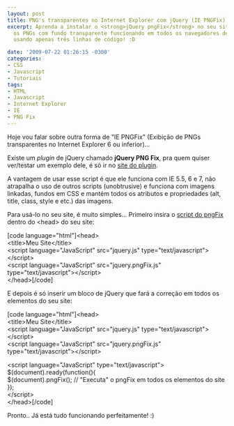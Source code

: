 ```yaml
---
layout: post
title: PNG's transparentes no Internet Explorer com jQuery (IE PNGFix)
excerpt: Aprenda a instalar o <strong>jQuery pngFix</strong> no seu site e deixe todos
  os PNGs com fundo transparente funcionando em todos os navegadores desde o IE 5.5
  usando apenas três linhas de código! :D

date: '2009-07-22 01:26:15 -0300'
categories:
- CSS
- Javascript
- Tutoriais
tags:
- HTML
- Javascript
- Internet Explorer
- IE
- PNG Fix
---
```

<p>Hoje vou falar sobre outra forma de "IE PNGFix" (Exibição de PNGs transparentes no Internet Explorer 6 ou inferior)...</p>
<p>Existe um <em>plugin</em> de jQuery chamado <strong>jQuery PNG Fix</strong>, pra quem quiser ver/testar um exemplo dele, é só ir no <a href="http://jquery.andreaseberhard.de/pngFix/" target="_blank">site do plugin</a>.</p>
<p>A vantagem de usar esse script é que ele funciona com IE 5.5, 6 e 7, não atrapalha o uso de outros scripts (unobtrusive) e funciona com imagens linkadas, fundos em CSS e mantém todos os atributos e propriedades (alt, title, class, style e etc.) das imagens.</p>
<p>Para usá-lo no seu site, é muito simples... Primeiro insira o <a href="http://jquery.andreaseberhard.de/pngFix/jquery.pngFix.js" target="_blank">script do pngFix</a> dentro do &lt;head&gt; do seu site:</p>
<p>[code language="html"]&lt;head&gt;<br />
  &lt;title&gt;Meu Site&lt;/title&gt;<br />
  &lt;script language=&quot;JavaScript&quot; src=&quot;jquery.js&quot; type=&quot;text/javascript&quot;&gt;&lt;/script&gt;<br />
  &lt;script language=&quot;JavaScript&quot; src=&quot;jquery.pngFix.js&quot; type=&quot;text/javascript&quot;&gt;&lt;/script&gt;<br />
&lt;/head&gt;[/code]</p>
<p>E depois é só inserir um bloco de jQuery que fará a correção em todos os elementos do seu site:</p>
<p>[code language="html"]&lt;head&gt;<br />
  &lt;title&gt;Meu Site&lt;/title&gt;<br />
  &lt;script language=&quot;JavaScript&quot; src=&quot;jquery.js&quot; type=&quot;text/javascript&quot;&gt;&lt;/script&gt;<br />
  &lt;script language=&quot;JavaScript&quot; src=&quot;jquery.pngFix.js&quot; type=&quot;text/javascript&quot;&gt;&lt;/script&gt;</p>
<p>  &lt;script language=&quot;JavaScript&quot; type=&quot;text/javascript&quot;&gt;<br />
	$(document).ready(function(){<br />
		$(document).pngFix(); // &quot;Executa&quot; o pngFix em todos os elementos do site<br />
	});<br />
  &lt;/script&gt;<br />
&lt;/head&gt;[/code]</p>
<p>Pronto.. Já está tudo funcionando perfeitamente! :)</p>
